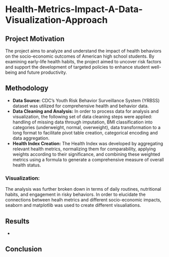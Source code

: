 # Health-Metrics-Impact-A-Data-Visualization-Approach
## Project Motivation
The project aims to analyze and understand the impact of health behaviors on the socio-economic outcomes of American high school students. By examining early-life health habits, the project aimed to uncover risk factors and support the development of targeted policies to enhance student well-being and future productivity.
## Methodology
- **Data Source:** CDC’s Youth Risk Behavior Surveillance System (YRBSS) dataset was utilized for comprehensive health and behavior data.
- **Data Cleaning and Analysis:** In order to process data for analysis and visualization, the following set of data cleaning steps were applied: handling of missing data through imputation, BMI classification into categories (underweight, normal, overweight), data transformation to a long format to facilitate pivot table creation, categorical encoding and data aggregation. 
- **Health Index Creation:** The Health Index was developed by aggregating relevant health metrics, normalizing them for comparability, applying weights according to their significance, and combining these weighted metrics using a formula to generate a comprehensive measure of overall health status.

### Visualization: 
The analysis was further broken down in terms of daily routines, nutritional habits, and engagement in risky behaviors.
In order to elucidate the connections between healh metrics and different socio-economic impacts, seaborn and matplotlib was used to create different visualiations.
## Results
- 
## Conclusion

